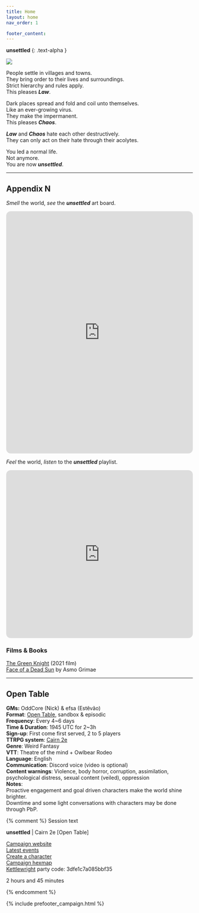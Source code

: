 ```yaml
---
title: Home
layout: home
nav_order: 1

footer_content:
---
```


**unsettled**
{: .text-alpha }

![](https://i.imgur.com/jrDqZJV.png)

People settle in villages and towns.  
They bring order to their lives and surroundings.  
Strict hierarchy and rules apply.  
This pleases ***Law***.

Dark places spread and fold and coil unto themselves.  
Like an ever-growing virus.  
They make the impermanent.  
This pleases ***Chaos***.

***Law*** and ***Chaos*** hate each other destructively.  
They can only act on their hate through their acolytes.

You led a normal life.  
Not anymore.  
You are now ***unsettled***.

---
## Appendix N

*Smell* the world, *see* the ***unsettled*** art board.

<iframe style="border-radius:12px" src="https://petracoding.github.io/pinterest/board.html?link=estevaoseco/unsettled/&hideHeader=1&hideFooter=1&transparent=1" width="100%" height="652" frameBorder="0" style="color-scheme: site" allowfullscreen=""></iframe>

*Feel* the world, *listen* to the ***unsettled*** playlist.

<iframe style="border-radius:12px" src="https://open.spotify.com/embed/playlist/2PL9qS68ckXkKLzheF8YsB?utm_source=generator&theme=1" width="100%" height="452" frameBorder="0" allowfullscreen="" allow="autoplay; clipboard-write; encrypted-media; fullscreen; picture-in-picture" loading="lazy"></iframe>

### Films & Books

[The Green Knight](https://www.imdb.com/title/tt9243804/) (2021 film)  
[Face of a Dead Sun](https://asmogrimae.com/) by Asmo Grimae

---
## Open Table

**GMs:** OddCore (Nick) & efsa (Estêvão)  
**Format**: [Open Table](https://www.thearcanelibrary.com/blogs/shadowdark-blog/open-table-how-the-creators-of-d-d-ran-their-games?srsltid=AfmBOoqNYWIzVWFjQKEoyumD4NTcFvhdkiVGQgaluf5LKmkS3-ORyFI7), sandbox & episodic  
**Frequency**: Every 4~6 days  
**Time & Duration**: 1945 UTC for 2~3h  
**Sign-up**: First come first served, 2 to 5 players  
**TTRPG system**: [Cairn 2e](https://cairnrpg.com/second-edition/)  
**Genre**: Weird Fantasy  
**VTT**: Theatre of the mind + Owlbear Rodeo  
**Language**: English  
**Communication**: Discord voice (video is optional)  
**Content warnings**: Violence, body horror, corruption, assimilation, psychological distress, sexual content (veiled), oppression  
**Notes**:  
Proactive engagement and goal driven characters make the world shine brighter.  
Downtime and some light conversations with characters may be done through PbP.

{% comment %} Session text

**unsettled** | Cairn 2e [Open Table]

[Campaign website](https://terra-campaigns.github.io/unsettled/)  
[Latest events](https://terra-campaigns.github.io/unsettled/#timeline-of-events)  
[Create a character](https://terra-campaigns.github.io/unsettled/systems/#character-generation)  
[Campaign hexmap](https://www.owlbear.rodeo/room/yxcSrOn0eZ_r/Unsettled)  
[Kettlewright](https://kettlewright.com/) party code: 3dfe1c7a085bbf35

2 hours and 45 minutes

{% endcomment %}

{% include prefooter_campaign.html %}
